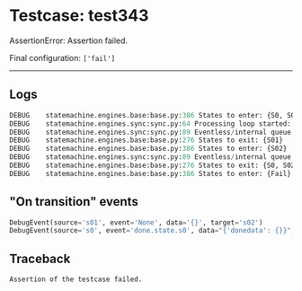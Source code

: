 # Testcase: test343

AssertionError: Assertion failed.

Final configuration: `['fail']`

---

## Logs
```py
DEBUG    statemachine.engines.base:base.py:386 States to enter: {S0, S01}
DEBUG    statemachine.engines.sync:sync.py:64 Processing loop started: ['s0', 's01']
DEBUG    statemachine.engines.sync:sync.py:89 Eventless/internal queue: {transition  from S01 to S02}
DEBUG    statemachine.engines.base:base.py:276 States to exit: {S01}
DEBUG    statemachine.engines.base:base.py:386 States to enter: {S02}
DEBUG    statemachine.engines.sync:sync.py:89 Eventless/internal queue: {transition done.state.s0 from S0 to Fail}
DEBUG    statemachine.engines.base:base.py:276 States to exit: {S0, S02}
DEBUG    statemachine.engines.base:base.py:386 States to enter: {Fail}

```

## "On transition" events
```py
DebugEvent(source='s01', event='None', data='{}', target='s02')
DebugEvent(source='s0', event='done.state.s0', data="{'donedata': {}}", target='fail')
```

## Traceback
```py
Assertion of the testcase failed.
```
